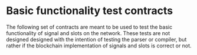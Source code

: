 # Basic functionality test contracts
The following set of contracts are meant to be used to test the basic functionality of signal and slots on the network. These tests are not designed designed with the intention of testing the parser or compiler, but rather if the blockchain implementation of signals and slots is correct or not.
